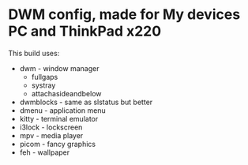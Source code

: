 # DWM config, made for My devices PC and ThinkPad x220

This build uses:
* dwm - window manager
    * fullgaps
    * systray
    * attachasideandbelow
* dwmblocks - same as slstatus but better
* dmenu - application menu
* kitty - terminal emulator
* i3lock - lockscreen
* mpv - media player
* picom - fancy graphics
* feh - wallpaper
